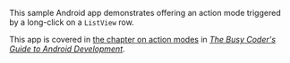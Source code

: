 This sample Android app demonstrates
offering an action mode triggered by a long-click on a `ListView` row.

This app is covered in 
[the chapter on action modes](https://commonsware.com/Android/previews/action-modes)
in [*The Busy Coder's Guide to Android Development*](https://commonsware.com/Android/).
